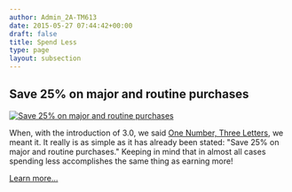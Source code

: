 ```yaml
---
author: Admin_2A-TM613
date: 2015-05-27 07:44:42+00:00
draft: false
title: Spend Less
type: page
layout: subsection
---
```


## Save 25% on major and routine purchases


[![Save 25% on major and routine purchases](https://abcincome.com/3/wp-content/uploads/2015/05/piggy-bank-light_crpd_850x445_c80.jpg)
](https://abcincome.com/3/wp-content/uploads/2015/05/piggy-bank-light_crpd_850x445_c80.jpg)

When, with the introduction of 3.0, we said [One Number, Three Letters](https://abcincome.com/), we meant it. It really is as simple as it has already been stated: "Save 25% on major and routine purchases." Keeping in mind that in almost all cases spending less accomplishes the same thing as earning more!

[Learn more...](https://abcincome.com/single-page-overview/)

